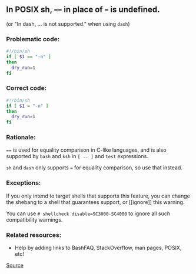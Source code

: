 ## In POSIX sh, `==` in place of `=` is undefined.

(or "In dash, ... is not supported." when using `dash`)

### Problematic code:

```sh
#!/bin/sh
if [ $1 == "-n" ]
then
  dry_run=1
fi
```

### Correct code:

```sh
#!/bin/sh
if [ $1 = "-n" ]
then
  dry_run=1
fi
```

### Rationale:

`==` is used for equality comparison in C-like languages, and is also supported by `bash` and `ksh` in `[ .. ]` and `test` expressions.

`sh` and `dash` only supports `=` for equality comparison, so use that instead.

### Exceptions:

If you only intend to target shells that supports this feature, you can change
the shebang to a shell that guarantees support, or [[ignore]] this warning.

You can use `# shellcheck disable=SC3000-SC4000` to ignore all such compatibility
warnings.

### Related resources:

* Help by adding links to BashFAQ, StackOverflow, man pages, POSIX, etc!

[Source](https://github.com/koalaman/shellcheck/wiki/SC3014)

